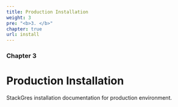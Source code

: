 ```yaml
---
title: Production Installation
weight: 3
pre: "<b>3. </b>"
chapter: true
url: install
---
```


### Chapter 3

# Production Installation

StackGres installation documentation for production environment.
